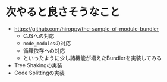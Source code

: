 # 次やると良さそうなこと

- https://github.com/hiroppy/the-sample-of-module-bundler
  - CJSへの対応
  - `node_modules`の対応
  - 循環依存への対応
  - といったように少し諸機能が増えたBundlerを実装してみる
- Tree Shakingの実装
- Code Splittingの実装
